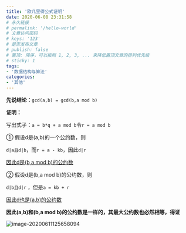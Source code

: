 ```yaml
---
title: '欧几里得公式证明'
date: 2020-06-08 23:31:58
# 永久链接
# permalink: '/hello-world'
# 文章访问密码
# keys: '123'
# 是否发布文章
# publish: false
# 置顶: 降序，可以按照 1, 2, 3, ... 来降低置顶文章的排列优先级
# sticky: 1
tags:
- '数据结构与算法'
categories:
- '其他'
---
```








 **先说结论：**`gcd(a,b) = gcd(b,a mod b)`

**证明：**

写出式子：`a = b*q + a mod b`令`r = a mod b`

① 假设d是(a,b)的一个公约数，则

`d|a且d|b`，而`r = a - kb`，因此`d|r`

<u>因此d是(b,a mod b)的公约数</u>

② 假设d是(b,a mod b)的公约数，则

`d|b且d|r` ，但是`a = kb + r`

<u>因此d也是(a,b)的公约数</u>

**因此(a,b)和(b,a mod b)的公约数是一样的，其最大公约数也必然相等，得证**

![image-20200611125658094](https://static.chanx.tech/image/92a9p_0.png)